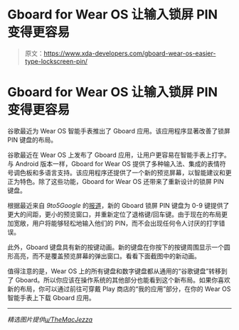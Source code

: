 # Gboard for Wear OS 让输入锁屏 PIN 变得更容易

> 原文：<https://www.xda-developers.com/gboard-wear-os-easier-type-lockscreen-pin/>

# Gboard for Wear OS 让输入锁屏 PIN 变得更容易

谷歌最近为 Wear OS 智能手表推出了 Gboard 应用。该应用程序显著改善了锁屏 PIN 键盘的布局。

谷歌最近在 Wear OS 上发布了 Gboard 应用，让用户更容易在智能手表上打字。与 Android 版本一样，Gboard for Wear OS 提供了多种输入法、集成的表情符号调色板和多语言支持。该应用程序还提供了一个新的预览屏幕，以智能建议和更正为特色。除了这些功能，Gboard for Wear OS 还带来了重新设计的锁屏 PIN 键盘。

根据最近来自 *9to5Google* 的[报道](https://9to5google.com/2021/05/08/wear-os-pin-keypad-gboard/)，新的 Gboard 锁屏 PIN 键盘为 0-9 键提供了更大的间距，更小的预览窗口，并重新定位了退格键/回车键。由于现在的布局更加宽敞，用户将能够轻松地输入他们的 PIN，而不会出现任何令人讨厌的打字错误。

此外，Gboard 键盘具有新的按键动画。新的键盘在你按下的按键周围显示一个圆形高亮，而不是覆盖预览屏幕的弹出窗口。看看下面截图中的新动画。

值得注意的是，Wear OS 上的所有键盘和数字键盘都从通用的“谷歌键盘”转移到了 Gboard。所以你应该在操作系统的其他部分也能看到这个新布局。如果你喜欢新的布局，你可以通过前往可穿戴 Play 商店的“我的应用”部分，在你的 Wear OS 智能手表上下载 Gboard 应用。

* * *

*精选图片提供[u/TheMacJezza](https://www.reddit.com/user/TheMacJezza/)*